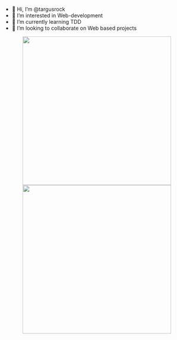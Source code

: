 - 👋 Hi, I’m @targusrock
- 👀 I’m interested in Web-development
- 🌱 I’m currently learning TDD
- 💞️ I’m looking to collaborate on Web based projects

<p align = "center">
    <img src='https://github-readme-streak-stats.herokuapp.com?user=targusrock' width=400 />
    <img src='https://github-readme-stats.vercel.app/api?username=targusrock&show_icons=true&theme=buefy' width=400 />
</p>

